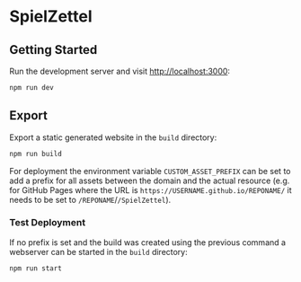 # SpielZettel

## Getting Started

Run the development server and visit [http://localhost:3000](http://localhost:3000):

```bash
npm run dev
```

## Export

Export a static generated website in the `build` directory:

```bash
npm run build
```

For deployment the environment variable `CUSTOM_ASSET_PREFIX` can be set to add a prefix for all assets between the domain and the actual resource (e.g. for GitHub Pages where the URL is `https://USERNAME.github.io/REPONAME/` it needs to be set to `/REPONAME`/`/SpielZettel`).

### Test Deployment

If no prefix is set and the build was created using the previous command a webserver can be started in the `build` directory:

```bash
npm run start
```
